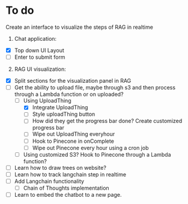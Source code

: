 # To do

Create an interface to visualize the steps of RAG in realtime 

1. Chat application:
- [x] Top down UI Layout 
- [ ] Enter to submit form
2. RAG UI visualization:

- [x] Split sections for the visualization panel in RAG
- [ ] Get the ability to upload file, maybe through s3 and then process through a Lambda function or on uploaded? 
  - [ ] Using UploadThing 
    - [x] Integrate UploadThing
    - [ ] Style uploadThing button
    - [ ] How did they get the progress bar done? Create customized progress bar
    - [ ] Wipe out UploadThing everyhour
    - [ ] Hook to Pinecone in onComplete
    - [ ] Wipe out Pinecone every hour using a cron job
  - [ ] Using customized S3? Hook to Pinecone through a Lambda function? 
- [ ] Learn how to draw trees on website?
- [ ] Learn how to track langchain step in realtime
- [ ] Add Langchain functionality
  - [ ] Chain of Thoughts implementation
- [ ] Learn to embed the chatbot to a new page.
